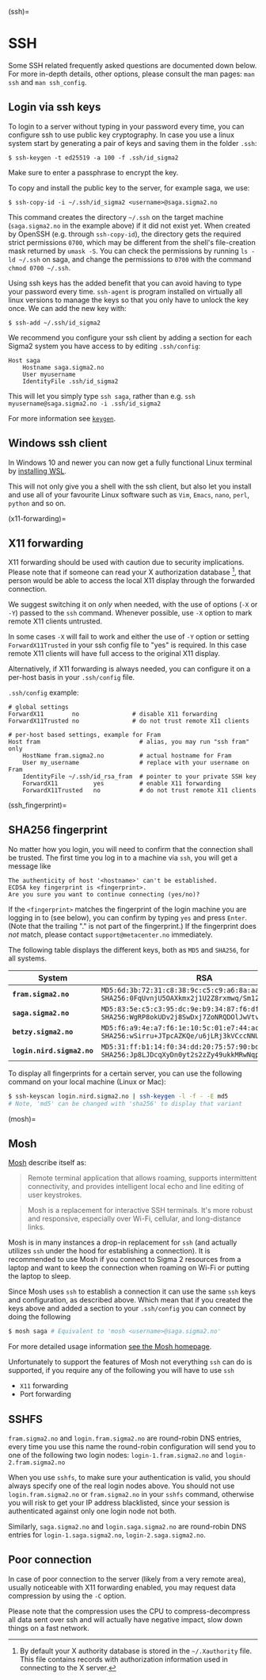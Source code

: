 (ssh)=

# SSH

Some SSH related frequently asked questions are documented down below.
For more in-depth details, other options, please consult the man pages:
`man ssh` and `man ssh_config`.

## Login via ssh keys

To login to a server without typing in your password every time, you can
configure ssh to use public key cryptography. In case you use a linux system
start by generating a pair of keys and saving them in the folder `.ssh`:

```
$ ssh-keygen -t ed25519 -a 100 -f .ssh/id_sigma2
```

Make sure to enter a passphrase to encrypt the key.

To copy and install the public key to the server, for example saga,
we use:
```
$ ssh-copy-id -i ~/.ssh/id_sigma2 <username>@saga.sigma2.no
```

This command creates the directory `~/.ssh` on the target machine
(`saga.sigma2.no` in the example above) if it did not exist yet.
When created by OpenSSH (e.g. through `ssh-copy-id`), the directory gets
the required strict permissions `0700`, which may be different from the
shell's file-creation mask returned by `umask -S`.
You can check the permissions by running `ls -ld ~/.ssh` on saga, and change the
permissions to `0700` with the command `chmod 0700 ~/.ssh`.

Using ssh keys has the added benefit that you can avoid having to type your
password every time. `ssh-agent` is program installed on virtually all linux
versions to manage the keys so that you only have to unlock the key once. We
can add the new key with:
```
$ ssh-add ~/.ssh/id_sigma2
```

We recommend you configure your ssh client by adding a section for each Sigma2
system you have access to by editing `.ssh/config`:

```
Host saga
	Hostname saga.sigma2.no
	User myusername
	IdentityFile .ssh/id_sigma2
```

This will let you simply type `ssh saga`, rather than e.g. `ssh
myusername@saga.sigma2.no -i .ssh/id_sigma2`

For more information see [`keygen`](https://www.ssh.com/ssh/keygen/).

## Windows ssh client

In Windows 10 and newer you can now get a fully functional Linux terminal by
[installing WSL](https://docs.microsoft.com/en-us/windows/wsl/install-win10).

This will not only give you a shell with the ssh client, but also let you
install and use all of your favourite Linux software such as `Vim`, `Emacs`,
`nano`, `perl`, `python` and so on.


(x11-forwarding)=

## X11 forwarding

X11 forwarding should be used with caution due to security implications. Please
note that if someone can read your X authorization database [^1], that person
would be able to access the local X11 display through the forwarded connection.

We suggest switching it on *only* when needed, with the use of options (`-X` or
`-Y`) passed to the `ssh` command. Whenever possible, use `-X` option to mark
remote X11 clients untrusted.

In some cases `-X` will fail to work and either the use of `-Y` option or
setting `ForwardX11Trusted` in your ssh config file to "yes" is required. In
this case remote X11 clients will have full access to the original X11 display.

Alternatively, if X11 forwarding is always needed, you can configure it on a
per-host basis in your `.ssh/config` file.

`.ssh/config` example:

```
# global settings
ForwardX11        no               # disable X11 forwarding
ForwardX11Trusted no               # do not trust remote X11 clients

# per-host based settings, example for Fram
Host fram                            # alias, you may run "ssh fram" only
	HostName fram.sigma2.no          # actual hostname for Fram
	User my_username                 # replace with your username on Fram
	IdentityFile ~/.ssh/id_rsa_fram  # pointer to your private SSH key
	ForwardX11          yes          # enable X11 forwarding
	ForwardX11Trusted	no           # do not trust remote X11 clients
```


(ssh_fingerprint)=

## SHA256 fingerprint

No matter how you login, you will need to confirm that the connection shall be
trusted. The first time you log in to a machine via `ssh`, you will get a
message like

```
The authenticity of host '<hostname>' can't be established.
ECDSA key fingerprint is <fingerprint>.
Are you sure you want to continue connecting (yes/no)?
```

If the `<fingerprint>` matches the fingerprint of the login machine you are
logging in to (see below), you can confirm by typing `yes` and press `Enter`.
(Note that the trailing "." is not part of the fingerprint.) If the fingerprint
does _not_ match, please contact `support@metacenter.no` immediately.

The following table displays the different keys, both as `MD5` and `SHA256`,
for all systems.

| System | RSA | ECDSA | ED25519 |
|--------|-----|-------|---------|
| **`fram.sigma2.no`** | `MD5:6d:3b:72:31:c8:38:9c:c5:c9:a6:8a:aa:ee:50:38:da` <br /> `SHA256:0FqUvnjU5OAXkmx2j1U2Z8rxmwq/Sm12lN+i+HrqnaQ` | `MD5:5b:af:a6:1d:94:1c:64:e1:11:54:0e:1f:7d:d2:cd:80` <br /> `SHA256:4z8Jipr50TpYTXH/hpAGZVgMAt0zwT9+hz8L3LLrHF8` | `MD5:5c:49:52:68:a1:aa:d7:dd:3e:71:4a:3b:fd:6f:ef:7b` <br /> `SHA256:m3tuW22Y3K+wztKWEOKl8vXxfD2aJxknveyQCsxu+a8` |
| **`saga.sigma2.no`** | `MD5:83:5e:c5:c3:95:dc:9e:b9:34:87:f6:df:4b:74:04:6b` <br /> `SHA256:WgRP8okUDv2j8SwDxj7ZoNRQDOlJwVtvRqVf1SzXgdU` | `MD5:13:4e:ae:66:89:0d:24:27:b8:15:87:24:31:ed:32:af` <br /> `SHA256:qirKlTjO9QSXuCAiuDQeDPqq+jorMFarCW+0qhpaAEA` | `MD5:55:52:eb:a5:c3:a9:18:be:02:15:ea:60:19:d7:5e:06` <br /> `SHA256:ryqAxpKDjNLLa5VeUPclQRaZBOIjd2HFgufUEnn4Jrw` |
| **`betzy.sigma2.no`** | `MD5:f6:a9:4e:a7:f6:1e:10:5c:01:e7:44:ac:34:4d:4b:b4` <br /> `SHA256:wSirru+JTpcAZKQe/u6jLRj3kVCccNNUWU2PxzgbebM` | `MD5:37:da:0d:cd:fe:66:47:71:3f:08:59:d7:bb:76:ec:cc` <br /> `SHA256:l0adSAGOHM4CNOqxvBNh5Laf+PlDSXQiargVoG/cue4` | `MD5:de:75:8c:93:40:f6:32:94:b6:bd:47:43:62:a5:1a:58` <br /> `SHA256:7M0HDP163k9fOUeZq3KtzLdjISE9Kq/gVygCpyrZPDQ` |
| **`login.nird.sigma2.no`** | `MD5:31:ff:b1:14:f0:34:dd:20:75:57:90:bd:49:b6:b4:27` <br /> `SHA256:Jp8LJDcqXyDn0yt2s2zZy49ukkMRwNqpJrj72kuqQaA` | `MD5:02:02:cc:9d:c5:b7:43:42:5b:cd:d2:82:09:48:31:e9` <br /> `SHA256:ZkBvlcu4b5QMf1o9nKzoPHTmSTAzVhogZxKYvNw9N9I` | `MD5:bc:c9:a9:44:ca:b5:cb:53:56:68:02:d1:f1:6a:1a:78` <br /> `SHA256:sI/YOUiasD/yA/g8UMc2Isg4imXs7l8x/QQK01XfaOQ` |

To display all fingerprints for a certain server, you can use the following
command on your local machine (Linux or Mac):

```bash
$ ssh-keyscan login.nird.sigma2.no | ssh-keygen -l -f - -E md5
# Note, 'md5' can be changed with 'sha256' to display that variant
```


(mosh)=

## Mosh

[Mosh](https://mosh.org) describe itself as:

> Remote terminal application that allows roaming, supports intermittent
> connectivity, and provides intelligent local echo and line editing of user
> keystrokes.

> Mosh is a replacement for interactive SSH terminals. It's more robust and
> responsive, especially over Wi-Fi, cellular, and long-distance links.

Mosh is in many instances a drop-in replacement for `ssh` (and actually utilizes
`ssh` under the hood for establishing a connection). It is recommended to use
Mosh if you connect to Sigma 2 resources from a laptop and want to keep the
connection when roaming on Wi-Fi or putting the laptop to sleep.

Since Mosh uses `ssh` to establish a connection it can use the same `ssh` keys
and configuration, as described above. Which mean that if you created the keys
above and added a section to your `.ssh/config` you can connect by doing the
following

```bash
$ mosh saga # Equivalent to 'mosh <username>@saga.sigma2.no'
```

For more detailed usage information [see the Mosh
homepage](https://mosh.org/#usage).

Unfortunately to support the features of Mosh not everything `ssh` can do is
supported, if you require any of the following you will have to use `ssh`

- `X11` forwarding
- Port forwarding

## SSHFS

`fram.sigma2.no` and `login.fram.sigma2.no` are round-robin DNS
entries, every time you use this name the round-robin configuration
will send you to one of the following two login nodes:
`login-1.fram.sigma2.no` and `login-2.fram.sigma2.no`

When you use `sshfs`, to make sure your authentication is valid, you should
always specify one of the real login nodes above. You should not use
`login.fram.sigma2.no` or `fram.sigma2.no` in your `sshfs` command, otherwise
you will risk to get your IP address blacklisted, since your session is
authenticated against only one login node not both.

Similarly, `saga.sigma2.no` and `login.saga.sigma2.no` are round-robin DNS
entries for `login-1.saga.sigma2.no`, `login-2.saga.sigma2.no`.


## Poor connection

In case of poor connection to the server (likely from a very remote area),
usually noticeable with X11 forwarding enabled, you may request data compression
by using the `-C` option.

Please note that the compression uses the CPU to compress-decompress all data
sent over ssh and will actually have negative impact, slow down things on a fast
network.



[^1]: By default your X authority database is stored in the `~/.Xauthority`
  file. This file contains records with authorization information used in
  connecting to the X server.
